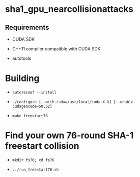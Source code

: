 # sha1_gpu_nearcollisionattacks

## Requirements

- CUDA SDK

- C++11 compiler compatible with CUDA SDK

- autotools

# Building

- `autoreconf --install`

- `./configure [--with-cuda=/usr/local/cuda-X.X] [--enable-cudagencode=50,52]`

- `make freestart76`

# Find your own 76-round SHA-1 freestart collision

- `mkdir fs76; cd fs76`

- `../run_freestart76.sh`
